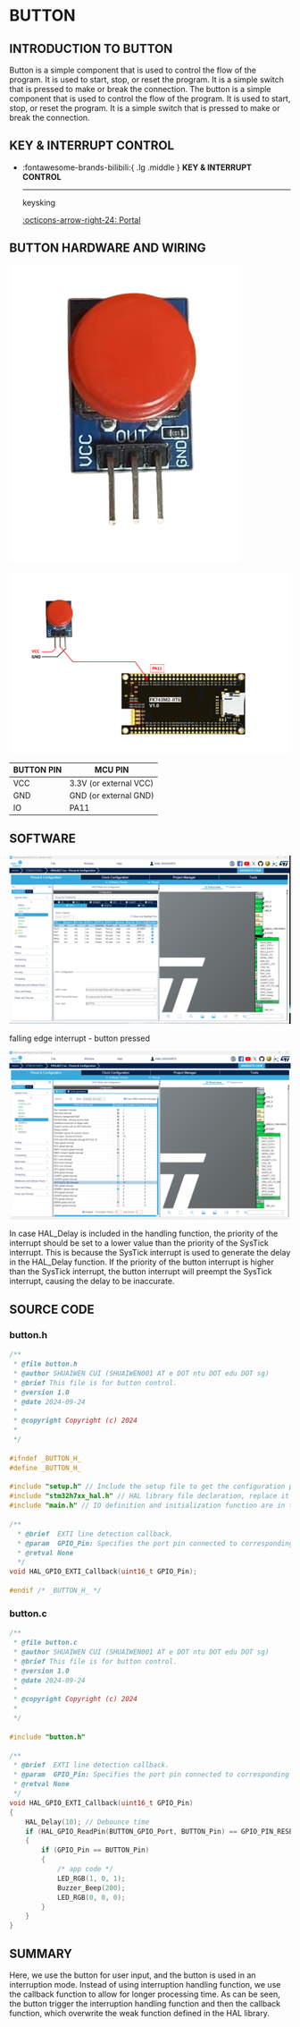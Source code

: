 # BUTTON

## INTRODUCTION TO BUTTON

Button is a simple component that is used to control the flow of the program. It is used to start, stop, or reset the program. It is a simple switch that is pressed to make or break the connection. The button is a simple component that is used to control the flow of the program. It is used to start, stop, or reset the program. It is a simple switch that is pressed to make or break the connection.

## KEY & INTERRUPT CONTROL

<div class="grid cards" markdown>

-   :fontawesome-brands-bilibili:{ .lg .middle } __KEY & INTERRUPT CONTROL__

    ---

    keysking


    [:octicons-arrow-right-24: <a href="https://www.bilibili.com/video/BV1Fj411V7aq/?spm_id_from=333.788&vd_source=5a427660f0337fedc22d4803661d493f" target="_blank"> Portal </a>](#)

</div>

## BUTTON HARDWARE AND WIRING

![BUTTON](BUTTON.png)

![button_wiring](button_wiring.png)

| BUTTON PIN | MCU PIN |
|----------|---------|
| VCC      | 3.3V (or external VCC)   |
| GND      | GND (or external GND)    |
| IO      | PA11    |

## SOFTWARE

![GPIO](GPIO.png)

falling edge interrupt - button pressed

![NVIC](NVIC.png)

In case HAL_Delay is included in the handling function, the priority of the interrupt should be set to a lower value than the priority of the SysTick interrupt. This is because the SysTick interrupt is used to generate the delay in the HAL_Delay function. If the priority of the button interrupt is higher than the SysTick interrupt, the button interrupt will preempt the SysTick interrupt, causing the delay to be inaccurate.

## SOURCE CODE

### button.h

```c
/**
 * @file button.h
 * @author SHUAIWEN CUI (SHUAIWEN001 AT e DOT ntu DOT edu DOT sg)
 * @brief This file is for button control.
 * @version 1.0
 * @date 2024-09-24
 *
 * @copyright Copyright (c) 2024
 *
 */

#ifndef _BUTTON_H_
#define _BUTTON_H_

#include "setup.h" // Include the setup file to get the configuration parameters
#include "stm32h7xx_hal.h" // HAL library file declaration, replace it with the corresponding file according to the actual situation
#include "main.h" // IO definition and initialization function are in the main.c file, must be referenced

/**
  * @brief  EXTI line detection callback.
  * @param  GPIO_Pin: Specifies the port pin connected to corresponding EXTI line.
  * @retval None
  */
void HAL_GPIO_EXTI_Callback(uint16_t GPIO_Pin);

#endif /* _BUTTON_H_ */

```

### button.c

```c
/**
 * @file button.c
 * @author SHUAIWEN CUI (SHUAIWEN001 AT e DOT ntu DOT edu DOT sg)
 * @brief This file is for button control.
 * @version 1.0
 * @date 2024-09-24
 *
 * @copyright Copyright (c) 2024
 *
 */

#include "button.h"

/**
 * @brief  EXTI line detection callback.
 * @param  GPIO_Pin: Specifies the port pin connected to corresponding EXTI line.
 * @retval None
 */
void HAL_GPIO_EXTI_Callback(uint16_t GPIO_Pin)
{
    HAL_Delay(10); // Debounce time
    if (HAL_GPIO_ReadPin(BUTTON_GPIO_Port, BUTTON_Pin) == GPIO_PIN_RESET)
    {
        if (GPIO_Pin == BUTTON_Pin)
        {
            /* app code */
            LED_RGB(1, 0, 1);
            Buzzer_Beep(200);
            LED_RGB(0, 0, 0);
        }
    }
}
```

## SUMMARY

Here, we use the button for user input, and the button is used in an interruption mode. Instead of using interruption handling function, we use the callback function to allow for longer processing time. As can be seen, the button trigger the interruption handling function and then the callback function, which overwrite the weak function defined in the HAL library.